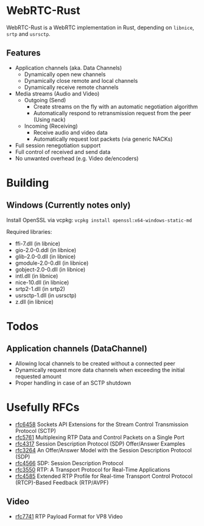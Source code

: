 # WebRTC-Rust
WebRTC-Rust is a WebRTC implementation in Rust, depending on `libnice`, `srtp` and `usrsctp`.  

## Features
- Application channels (aka. Data Channels)
  - Dynamically open new channels
  - Dynamically close remote and local channels
  - Dynamically receive remote channels
- Media streams (Audio and Video)
  - Outgoing (Send)
    - Create streams on the fly with an automatic negotiation algorithm
    - Automatically respond to retransmission request from the peer (Using nack)
  - Incoming (Receiving)
    - Receive audio and video data
    - Automatically request lost packets (via generic NACKs)
- Full session renegotiation support
- Full control of received and send data
- No unwanted overhead (e.g. Video de/encoders)

# Building
## Windows (Currently notes only)
Install OpenSSL via vcpkg: `vcpkg install openssl:x64-windows-static-md`

Required libraries:
- ffi-7.dll  (in libnice)
- gio-2.0-0.ddl (in libnice)
- glib-2.0-0.dll (in libnice)
- gmodule-2.0-0.dll (in libnice)
- gobject-2.0-0.dll (in libnice)
- intl.dll (in libnice)
- nice-10.dll (in libnice)
- srtp2-1.dll (in srtp2)
- usrsctp-1.dll (in usrsctp)
- z.dll (in libnice)

# Todos
## Application channels (DataChannel)  
- Allowing local channels to be created without a connected peer
- Dynamically request more data channels when exceeding the initial requested amount
- Proper handling in case of an SCTP shutdown
  
# Usefully RFCs
- [rfc6458](https://tools.ietf.org/html/rfc6458) Sockets API Extensions for the Stream Control Transmission Protocol (SCTP)
- [rfc5761](https://tools.ietf.org/html/rfc5761) Multiplexing RTP Data and Control Packets on a Single Port
- [rfc4317](https://tools.ietf.org/html/rfc4317) Session Description Protocol (SDP) Offer/Answer Examples
- [rfc3264](https://tools.ietf.org/html/rfc3264) An Offer/Answer Model with the Session Description Protocol (SDP)
- [rfc4566](https://tools.ietf.org/html/rfc4566) SDP: Session Description Protocol
- [rfc3550](https://tools.ietf.org/html/rfc3550) RTP: A Transport Protocol for Real-Time Applications
- [rfc4585](https://tools.ietf.org/html/rfc4585) Extended RTP Profile for Real-time Transport Control Protocol (RTCP)-Based Feedback (RTP/AVPF)

## Video
- [rfc7741](https://tools.ietf.org/html/rfc7741) RTP Payload Format for VP8 Video